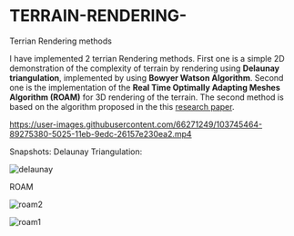 # TERRAIN-RENDERING-
Terrian Rendering methods 

I have implemented 2 terrian Rendering methods. First one is a simple 2D demonstration of the complexity of terrain by rendering using **Delaunay triangulation**, implemented by using **Bowyer Watson Algorithm**. Second one is the implementation of the **Real Time Optimally Adapting Meshes Algorithm (ROAM)** for 3D rendering of the terrain. The second method is based on the algorithm proposed in the this [research paper](https://www.gamasutra.com/view/feature/131596/realtime_dynamic_level_of_detail_.php).

https://user-images.githubusercontent.com/66271249/103745464-89275380-5025-11eb-9edc-26157e230ea2.mp4

Snapshots:
Delaunay Triangulation:

![delaunay](https://user-images.githubusercontent.com/66271249/93599246-71c34c80-f9db-11ea-9193-b1bcadeccb02.PNG)

ROAM

![roam2](https://user-images.githubusercontent.com/66271249/93599241-712ab600-f9db-11ea-9f18-e3861248d02f.PNG)

![roam1](https://user-images.githubusercontent.com/66271249/93599240-6ff98900-f9db-11ea-8d6d-f8eef7b077fc.PNG)

